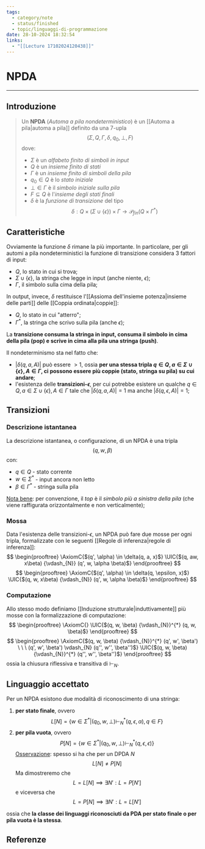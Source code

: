 ```yaml
---
tags:
  - category/note
  - status/finished
  - topic/linguaggi-di-programmazione
date: 28-10-2024 18:32:54
links:
  - "[[Lecture 17102024120438]]"
---
```

# NPDA
---
## Introduzione
> Un **NPDA** (_Automa a pila nondeterministico_) è un [[Automa a pila|automa a pila]] definito da una 7-upla
> $$(\Sigma, Q, \Gamma, \delta, q_{0}, \bot, F)$$
> dove:
> - $\Sigma$ è un _alfabeto finito di simboli in input_
> - $Q$ è un _insieme finito di stati_
> - $\Gamma$ è un _insieme finito di simboli della pila_
> - $q_{0} \in Q$ è lo _stato iniziale_
> - $\bot \in \Gamma$ è il _simbolo iniziale sulla pila_
> - $F \subseteq Q$ è l'_insieme degli stati finali_
> - $\delta$ è la _funzione di transizione_ del tipo $$\delta: Q \times (\Sigma \cup \{\epsilon\}) \times \Gamma \to \mathscr{P}_{fin}(Q \times \Gamma^{*})$$

## Caratteristiche
Ovviamente la funzione $\delta$ rimane la più importante. In particolare, per gli automi a pila nondeterministici la funzione di transizione considera 3 fattori di input:
- $Q$, lo stato in cui si trova;
- $\Sigma \cup \{\epsilon\}$, la stringa che legge in input (anche niente, $\epsilon$);
- $\Gamma$, il simbolo sulla cima della pila;

In output, invece, $\delta$ restituisce l'[[Assioma dell'insieme potenza|insieme delle parti]] delle [[Coppia ordinata|coppie]]:
- $Q$, lo stato in cui "atterro";
- $\Gamma^{*}$, la stringa che scrivo sulla pila (anche $\epsilon$);

La **transizione consuma la stringa in input, consuma il simbolo in cima della pila (pop) e scrive in cima alla pila una stringa (push)**.

Il nondeterminismo sta nel fatto che:
- $|\delta(q, a, A)|$ può essere $> 1$, ossia **per una stessa tripla $q \in Q, a \in \Sigma \cup \{\epsilon\}, A \in \Gamma$, ci possono essere più coppie (stato, stringa su pila) su cui andare**;
- l'esistenza delle **transizioni-$\epsilon$**, per cui potrebbe esistere un qualche $q \in Q, a \in \Sigma \cup \{\epsilon\}, A \in \Gamma$ tale che $|\delta(q, a, A)| = 1$ ma anche $|\delta(q, \epsilon, A)| = 1$;

## Transizioni
### Descrizione istantanea
La descrizione istantanea, o configurazione, di un NPDA è una tripla
$$(q, w, \beta)$$
con:
- $q \in Q$ - stato corrente
- $w \in \Sigma^{*}$ - input ancora non letto
- $\beta \in \Gamma^{*}$ - stringa sulla pila

<u>Nota bene</u>: per convenzione, il _top_ è il _simbolo più a sinistra della pila_ (che viene raffigurata orizzontalmente e non verticalmente);

### Mossa
Data l'esistenza delle transizioni-$\epsilon$, un NPDA può fare due mosse per ogni tripla, formalizzate con le seguenti [[Regole di inferenza|regole di inferenza]]:
$$
\begin{prooftree}
\AxiomC{$(q', \alpha) \in \delta(q, a, x)$}
\UIC{$(q, aw, x\beta) {\vdash_{N}} (q', w, \alpha \beta)$}
\end{prooftree}
$$
$$
\begin{prooftree}
\AxiomC{$(q', \alpha) \in \delta(q, \epsilon, x)$}
\UIC{$(q, w, x\beta) {\vdash_{N}} (q', w, \alpha \beta)$}
\end{prooftree}
$$

### Computazione
Allo stesso modo definiamo [[Induzione strutturale|induttivamente]] più mosse con la formalizzazione di computazione:
$$
\begin{prooftree}
\AxiomC{}
\UIC{$(q, w, \beta) {\vdash_{N}}^{*} (q, w, \beta)$}
\end{prooftree}
$$
$$
\begin{prooftree}
\AxiomC{$(q, w, \beta) {\vdash_{N}}^{*} (q', w', \beta') \ \ \ (q', w', \beta') \vdash_{N} (q'', w'', \beta'')$}
\UIC{$(q, w, \beta) {\vdash_{N}}^{*} (q'', w'', \beta'')$}
\end{prooftree}
$$
ossia la chiusura riflessiva e transitiva di $\vdash_{N}$.

## Linguaggio accettato
Per un NPDA esistono due modalità di riconoscimento di una stringa:
1. **per stato finale**, ovvero $$L[N] = \{w \in \Sigma^{*} | (q_{0}, w, \bot) {\vdash_{N}}^{*} (q, \epsilon, \alpha), q \in F\}$$
2. **per pila vuota**, ovvero $$P[N] = \{w \in \Sigma^{*} | (q_{0}, w, \bot ) {\vdash_{N}}^{*} (q, \epsilon, \epsilon)\}$$
<u>Osservazione</u>: spesso si ha che per un DPDA $N$ $$L[N] \neq P[N]$$
Ma dimostreremo che
$$L = L[N] \implies \exists N' : L = P[N']$$
e viceversa che
$$L = P[N] \implies \exists N' : L = L[N']$$

ossia che **la classe dei linguaggi riconosciuti da PDA per stato finale o per pila vuota è la stessa**.

## Referenze